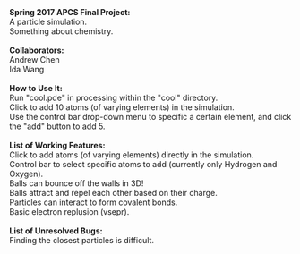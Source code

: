 <html>
  <strong>Spring 2017 APCS Final Project:</strong><br>
  A particle simulation.<br>
  Something about chemistry.<br>
  <br>
  <strong>Collaborators:</strong><br>
  Andrew Chen<br>
  Ida Wang<br>
  <br>
  <strong>How to Use It:</strong><br>
  Run "cool.pde" in processing within the "cool" directory.<br>
  Click to add 10 atoms (of varying elements) in the simulation.<br>
  Use the control bar drop-down menu to specific a certain element, and click the "add" button to add 5.<br>
  <br>
  <strong>List of Working Features:</strong><br>
  Click to add atoms (of varying elements) directly in the simulation.<br>
  Control bar to select specific atoms to add (currently only Hydrogen and Oxygen).<br>
  Balls can bounce off the walls in 3D!<br>
  Balls attract and repel each other based on their charge.<br>
  Particles can interact to form covalent bonds.<br>
  Basic electron replusion (vsepr).<br>
  <br>
  <strong>List of Unresolved Bugs:</strong><br>
  Finding the closest particles is difficult.<br>
</html>

